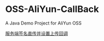 # OSS-AliYun-CallBack
A Java Demo Project for AliYun OSS

[服务端签名直传并设置上传回调](https://help.aliyun.com/document_detail/31927.html)
